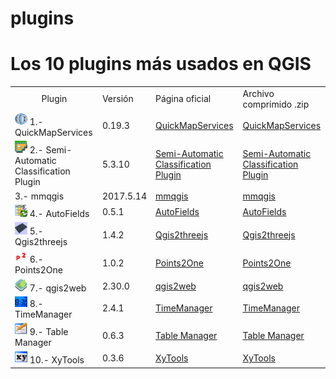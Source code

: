 # plugins
<h1>Los 10 plugins más usados en QGIS</h1>

<table style="width:100%">
<tr>
  <td> <a><center>Plugin</center></a> </td>
<td> <a>Versión</a> </td>
<td> <a>Página oficial</a> </td>
<td> <a>Archivo comprimido .zip</a> </td>
</tr>
<tr>
<td> <a><img src="https://github.com/qgismexico/plugins/blob/master/iconos/quickmapservices.png" width="20" > 1.- QuickMapServices     </a></td>
  <td>
    <a>0.19.3</a>
  </td>
<td> <a href="https://plugins.qgis.org/plugins/quick_map_services/">QuickMapServices</a> </td>
<td> <a href="https://github.com/qgismexico/plugins/blob/master/plugins/quick_map_services-0.19.3.zip">QuickMapServices</a> </td>
</tr>
<tr>
<td> <a><img src="https://github.com/qgismexico/plugins/blob/master/iconos/semiautomaticclassification.png" width="20"> 2.- Semi-Automatic Classification Plugin </a> </td>
  <td>
    <a>5.3.10</a>
  </td>
<td> <a href="https://plugins.qgis.org/plugins/SemiAutomaticClassificationPlugin/">Semi-Automatic Classification Plugin</a> </td>
<td> <a href="https://github.com/qgismexico/plugins/blob/master/plugins/SemiAutomaticClassificationPlugin-5.3.10.zip">Semi-Automatic Classification Plugin</a> </td>
</tr>
</tr>
<tr>
<td> <a> 3.- mmqgis </a> </td>
  <td>
    <a>2017.5.14</a>
  </td>
<td> <a href="https://plugins.qgis.org/plugins/mmqgis/">mmqgis</a> </td>
<td> <a href="https://github.com/qgismexico/plugins/blob/master/plugins/mmqgis-2017.5.14.zip">mmqgis</a> </td>
</tr>
<tr>
<td> <a><img src="https://github.com/qgismexico/plugins/blob/master/iconos/autofields.png" width="20"> 4.- AutoFields </a> </td>
  <td>
    <a>0.5.1</a>
  </td>
<td> <a href="https://plugins.qgis.org/plugins/AutoFields/">AutoFields</a> </td>
<td> <a href="https://github.com/qgismexico/plugins/blob/master/plugins/AutoFields-0.5.1.zip">AutoFields</a> </td>
</tr>
<tr>
<td> <a><img src="https://github.com/qgismexico/plugins/blob/master/iconos/qgis2threejs.png" width="20"> 5.- Qgis2threejs </a> </td>
  <td>
    <a>1.4.2</a>
  </td>
<td> <a href="https://plugins.qgis.org/plugins/Qgis2threejs/">Qgis2threejs</a> </td>
<td> <a href="https://github.com/qgismexico/plugins/blob/master/plugins/Qgis2threejs-1.4.2.zip">Qgis2threejs</a> </td>
</tr>
<tr>
<td> <a><img src="https://github.com/qgismexico/plugins/blob/master/iconos/points2one.png" width="20"> 6.- Points2One </a> </td>
  <td>
    <a>1.0.2</a>
  </td>
<td> <a href="https://plugins.qgis.org/plugins/points2one/">Points2One</a> </td>
<td> <a href="https://github.com/qgismexico/plugins/blob/master/plugins/points2one-1.0.2.zip">Points2One</a> </td>
</tr>
<tr>
<td> <a><img src="https://github.com/qgismexico/plugins/blob/master/iconos/qgis2web.png" width="20"> 7.- qgis2web </a> </td>
  <td>
    <a>2.30.0</a>
  </td>
<td> <a href="https://plugins.qgis.org/plugins/qgis2web/">qgis2web</a> </td>
<td> <a href="https://github.com/qgismexico/plugins/blob/master/plugins/qgis2web-2.30.0.zip">qgis2web</a> </td>
</tr>
<tr>
<td> <a><img src="https://github.com/qgismexico/plugins/blob/master/iconos/timemanager.png" width="20"> 8.- TimeManager </a> </td>
  <td>
    <a>2.4.1</a>
  </td>
<td> <a href="https://plugins.qgis.org/plugins/timemanager/">TimeManager</a> </td>
<td> <a href="https://github.com/qgismexico/plugins/blob/master/plugins/timemanager-2.4.1.zip">TimeManager</a> </td>
</tr>
<tr>
<td> <a><img src="https://github.com/qgismexico/plugins/blob/master/iconos/tablemanager.png" width="20"> 9.- Table Manager </a> </td>
  <td>
    <a>0.6.3</a>
  </td>
<td> <a href="https://plugins.qgis.org/plugins/tablemanager/">Table Manager</a> </td>
<td> <a href="https://github.com/qgismexico/plugins/blob/master/plugins/tablemanager-0.6.3.zip">Table Manager</a> </td>
</tr>
<tr>
<td> <a><img src="https://github.com/qgismexico/plugins/blob/master/iconos/xytools.png" width="20"> 10.- XyTools </a> </td>
  <td>
    <a>0.3.6</a>
  </td>
<td> <a href="https://plugins.qgis.org/plugins/xytools/">XyTools</a> </td>
<td> <a href="https://github.com/qgismexico/plugins/blob/master/plugins/xytools-0.3.6.zip">XyTools</a> </td>
</tr>
</table>
